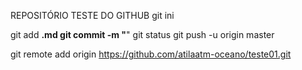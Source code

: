 REPOSITÓRIO TESTE DO GITHUB
git ini

git add ****.md 
git commit -m "****" 
git status
git push -u origin master

git remote add origin https://github.com/atilaatm-oceano/teste01.git
